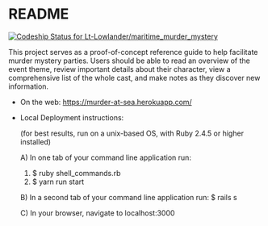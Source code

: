 # README

[ ![Codeship Status for Lt-Lowlander/maritime_murder_mystery](https://app.codeship.com/projects/02200260-dd3c-0136-58af-1e0834fac298/status?branch=master)](https://app.codeship.com/projects/318007)

This project serves as a proof-of-concept reference guide to help facilitate murder mystery parties.  Users should be able to read an overview of the event theme, review important details about their character, view a comprehensive list of the whole cast, and make notes as they discover new information.

* On the web: https://murder-at-sea.herokuapp.com/

* Local Deployment instructions:

  (for best results, run on a unix-based OS, with Ruby 2.4.5 or higher installed)


  A) In one tab of your command line application run:
    1)  $ ruby shell_commands.rb
    2)  $ yarn run start

  B) In a second tab of your command line application run:
    $ rails s

  C) In your browser, navigate to localhost:3000

<!-- Things you may want to cover:

* Ruby version

* System dependencies

* Configuration

* Database creation

* Database initialization

* How to run the test suite

* Services (job queues, cache servers, search engines, etc.)

* Deployment instructions

* ... -->
